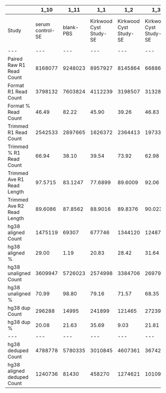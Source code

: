 |    | 1_10 | 1_11 | 1_1 | 1_2 | 1_3 | 1_4 | 1_5 | 1_6 | 1_7 | 1_8 | 1_9 | 2_10 | 2_2 | 2_3 | 2_4 | 2_5 | 2_6 | 2_7 | 2_9 | 3_1 | 3_3 | 3_4 | 3_5 | 3_6 | 3_7 | 3_8 | 3_9 | 4_10 | 4_1 | 4_2 | 4_4 | 4_5 | 4_6 | 4_7 | 4_8 | 4_9 | 5_10 | 5_1 | 5_2 | 5_4 | 5_6 | 5_7 | 5_8 | 5_9 | 6_1 | 6_2 | 7_2 | 7_3 | 7_4 | 7_5 | 7_6 | 7_7 | 8_1 | 8_3 | 8_4 |
| --- | --- | --- | --- | --- | --- | --- | --- | --- | --- | --- | --- | --- | --- | --- | --- | --- | --- | --- | --- | --- | --- | --- | --- | --- | --- | --- | --- | --- | --- | --- | --- | --- | --- | --- | --- | --- | --- | --- | --- | --- | --- | --- | --- | --- | --- | --- | --- | --- | --- | --- | --- | --- | --- | --- | --- |
| Study | serum control-SE | blank-PBS | Kirkwood Cyst Study-SE | Kirkwood Cyst Study-SE | Kirkwood Cyst Study-SE | Kirkwood Cyst Study-SE | Kirkwood Cyst Study-SE | Kirkwood Cyst Study-SE | Kirkwood Cyst Study-SE | Kirkwood Cyst Study-SE | Kirkwood Cyst Study-SE | serum control-SE | Kirkwood Cyst Study-cyst fluid | Kirkwood Cyst Study-cyst fluid | Kirkwood Cyst Study-cyst fluid | Kirkwood Cyst Study-cyst fluid | Kirkwood Cyst Study-cyst fluid | Kirkwood Cyst Study-cyst fluid | Kirkwood Cyst Study-cyst fluid | Kirkwood Cyst Study-SE | Kirkwood Cyst Study-SE | Kirkwood Cyst Study-SE | Kirkwood Cyst Study-SE | Kirkwood Cyst Study-SE | Kirkwood Cyst Study-SE | Kirkwood Cyst Study-SE | serum control-SE | blank-PBS | Kirkwood Cyst Study-cyst fluid | Kirkwood Cyst Study-cyst fluid | Kirkwood Cyst Study-cyst fluid | Kirkwood Cyst Study-cyst fluid | Kirkwood Cyst Study-cyst fluid | Kirkwood Cyst Study-cyst fluid | Kirkwood Cyst Study-cyst fluid | serum control-SE | serum control-SE | CSF Liquid biopsy protocol-SE | CSF Liquid biopsy protocol-PL | CSF Liquid biopsy protocol-PL | CSF Liquid biopsy protocol-PL | CSF Liquid biopsy protocol-CSF | CSF Liquid biopsy protocol-SE | CSF Liquid biopsy protocol-CSF | CSF Liquid biopsy protocol-CSF | serum control-SE | Diaz paired CSF-EDTA Plasma | Diaz paired CSF-CSF Supernatant (fractionation) | Diaz paired CSF-D+28 Plasma | Kirkwood Cyst Study-SE | serum control-SE | blank-PBS | Diaz paired CSF-CSF Fractionation/CSF Supernatant | serum control-SE | blank-PBS |
| --- | --- | --- | --- | --- | --- | --- | --- | --- | --- | --- | --- | --- | --- | --- | --- | --- | --- | --- | --- | --- | --- | --- | --- | --- | --- | --- | --- | --- | --- | --- | --- | --- | --- | --- | --- | --- | --- | --- | --- | --- | --- | --- | --- | --- | --- | --- | --- | --- | --- | --- | --- | --- | --- | --- | --- |
| Paired Raw R1 Read Count | 8168077 | 9248023 | 8957927 | 8145864 | 6688682 | 7390115 | 7067654 | 7949929 | 8441837 | 7468879 | 7446158 | 7387476 | 8608402 | 8109333 | 8845035 | 8027690 | 7760206 | 11386448 | 7367080 | 8848322 | 5958441 | 8136236 | 8930313 | 8356879 | 7446317 | 9114447 | 8517201 | 9616765 | 10114640 | 10874455 | 7881251 | 10701790 | 9640514 | 9637073 | 11803102 | 8926898 | 8523021 | 7897574 | 7674726 | 7791654 | 7953211 | 8190662 | 7872750 | 9362926 | 7829851 | 7675220 | 7595058 | 9420902 | 7636224 | 10316696 | 6926675 | 6968473 | 7321086 | 7840329 | 7963175 |
| Format R1 Read Count | 3798132 | 7603824 | 4112239 | 3198507 | 3132848 | 2443825 | 3109367 | 3962971 | 4348438 | 3955857 | 3492766 | 3505559 | 6436902 | 6007215 | 7017190 | 5999892 | 5692801 | 6773368 | 5333875 | 2948795 | 2338229 | 2779888 | 3361181 | 3222526 | 3097441 | 5056116 | 3798643 | 8057037 | 8356990 | 8625390 | 6392472 | 7706663 | 4635024 | 6387455 | 9265178 | 3774496 | 2602001 | 2832532 | 4520590 | 2409913 | 4087248 | 5018292 | 2754572 | 7820120 | 6101557 | 2073070 | 6192164 | 3669546 | 4044216 | 6329171 | 4133680 | 3922077 | 4861483 | 2006168 | 6561544 |
| Format % Read Count | 46.49 | 82.22 | 45.90 | 39.26 | 46.83 | 33.06 | 43.99 | 49.84 | 51.51 | 52.96 | 46.90 | 47.45 | 74.77 | 74.07 | 79.33 | 74.73 | 73.35 | 59.48 | 72.40 | 33.32 | 39.24 | 34.16 | 37.63 | 38.56 | 41.59 | 55.47 | 44.59 | 83.78 | 82.62 | 79.31 | 81.10 | 72.01 | 48.07 | 66.28 | 78.49 | 42.28 | 30.52 | 35.86 | 58.90 | 30.92 | 51.39 | 61.26 | 34.98 | 83.52 | 77.92 | 27.00 | 81.52 | 38.95 | 52.96 | 61.34 | 59.67 | 56.28 | 66.40 | 25.58 | 82.39 |
| Trimmed R1 Read Count | 2542533 | 2897665 | 1626372 | 2364413 | 1973327 | 1836429 | 2292738 | 2299450 | 2860961 | 2752766 | 2268881 | 2591727 | 3667872 | 4645478 | 4034467 | 3815392 | 3990074 | 4413840 | 3488048 | 1844893 | 1535371 | 1866138 | 2158841 | 2361388 | 2326009 | 2705850 | 2566821 | 3717922 | 6020220 | 6127290 | 4437565 | 5361562 | 2949839 | 4338363 | 6893966 | 2767359 | 1857341 | 2192860 | 2205558 | 1857218 | 2411900 | 2642136 | 1956175 | 3336689 | 768870 | 785970 | 1960660 | 2030068 | 1845896 | 4410850 | 2678232 | 1179343 | 1270616 | 1085159 | 1585111 |
| Trimmed % R1 Read Count | 66.94 | 38.10 | 39.54 | 73.92 | 62.98 | 75.14 | 73.73 | 58.02 | 65.79 | 69.58 | 64.95 | 73.93 | 56.98 | 77.33 | 57.49 | 63.59 | 70.08 | 65.16 | 65.39 | 62.56 | 65.66 | 67.12 | 64.22 | 73.27 | 75.09 | 53.51 | 67.57 | 46.14 | 72.03 | 71.03 | 69.41 | 69.57 | 63.64 | 67.92 | 74.40 | 73.31 | 71.38 | 77.41 | 48.78 | 77.06 | 59.01 | 52.65 | 71.01 | 42.66 | 12.60 | 37.91 | 31.66 | 55.32 | 45.64 | 69.69 | 64.79 | 30.06 | 26.13 | 54.09 | 24.15 |
| Trimmed Ave R1 Read Length | 97.5715 | 83.1247 | 77.6899 | 89.6009 | 92.06 | 91.2781 | 92.5634 | 87.3012 | 95.6852 | 92.156 | 92.5435 | 96.8381 | 94.2129 | 103.342 | 89.5451 | 100.055 | 98.3039 | 51.2282 | 97.4872 | 100.035 | 101.839 | 96.2225 | 92.5488 | 94.6606 | 98.0836 | 93.4797 | 94.8665 | 91.9514 | 88.0061 | 80.2298 | 62.176 | 72.672 | 93.7041 | 93.4143 | 73.3122 | 97.503 | 97.4643 | 92.7502 | 90.1063 | 91.9523 | 96.0313 | 92.2831 | 96.6084 | 87.03 | 79.5206 | 88.3996 | 76.4456 | 95.2432 | 83.665 | 87.1071 | 84.0458 | 76.6535 | 94.3333 | 86.5766 | 79.962 |
| Trimmed Ave R2 Read Length | 89.6086 | 87.8562 | 88.9016 | 89.8376 | 90.0233 | 89.9001 | 90.1139 | 89.1058 | 90.0182 | 89.0793 | 90.3453 | 87.1171 | 88.1079 | 88.6872 | 86.2263 | 88.8931 | 88.3927 | 83.9776 | 88.5117 | 91.6346 | 90.6452 | 89.6905 | 90.5617 | 90.3033 | 90.9844 | 87.9196 | 88.3784 | 87.1537 | 85.8681 | 87.3059 | 84.0252 | 86.0524 | 89.8713 | 89.2774 | 85.3608 | 88.387 | 88.9217 | 89.559 | 88.6727 | 89.8265 | 88.7317 | 87.8928 | 90.7621 | 86.1485 | 87.8236 | 91.9011 | 87.6723 | 89.7165 | 88.8882 | 88.0434 | 86.8288 | 87.6815 | 88.4024 | 90.7435 | 88.1596 |
| hg38 aligned Count | 1475119 | 69307 | 677746 | 1344120 | 1248729 | 1114390 | 1395826 | 1202656 | 1695087 | 1579612 | 1408461 | 1240132 | 1652903 | 2718275 | 1557199 | 1857301 | 2086998 | 541626 | 1712739 | 1103976 | 937506 | 1036110 | 1241855 | 1449087 | 1496433 | 925024 | 1390847 | 55437 | 478089 | 2489973 | 683614 | 1240335 | 1608018 | 2290889 | 2618313 | 1468740 | 945265 | 1341642 | 781100 | 1156767 | 1060795 | 710213 | 1200348 | 81609 | 109211 | 438665 | 415687 | 1102464 | 696932 | 2492616 | 1390107 | 26699 | 428487 | 615044 | 30767 |
| hg38 aligned % | 29.00 | 1.19 | 20.83 | 28.42 | 31.64 | 30.34 | 30.44 | 26.15 | 29.62 | 28.69 | 31.03 | 23.92 | 22.53 | 29.25 | 19.29 | 24.33 | 26.15 | 6.13 | 24.55 | 29.91 | 30.53 | 27.76 | 28.76 | 30.68 | 32.16 | 17.09 | 27.09 | .74 | 3.97 | 20.31 | 7.70 | 11.56 | 27.25 | 26.40 | 18.98 | 26.53 | 25.44 | 30.59 | 17.70 | 31.14 | 21.99 | 13.44 | 30.68 | 1.22 | 7.10 | 27.90 | 10.60 | 27.15 | 18.87 | 28.25 | 25.95 | 1.13 | 16.86 | 28.33 | .97 |
| hg38 unaligned Count | 3609947 | 5726023 | 2574998 | 3384706 | 2697925 | 2558468 | 3189650 | 3396244 | 4026835 | 3925920 | 3129301 | 3943322 | 5682841 | 6572681 | 6511735 | 5773483 | 5893150 | 8286054 | 5263357 | 2585810 | 2133236 | 2696166 | 3075827 | 3273689 | 3155585 | 4486676 | 3742795 | 7380407 | 11562351 | 9764607 | 8191516 | 9482789 | 4291660 | 6385837 | 11169619 | 4065978 | 2769417 | 3044078 | 3630016 | 2557669 | 3763005 | 4574059 | 2712002 | 6591769 | 1428529 | 1133275 | 3505633 | 2957672 | 2994860 | 6329084 | 3966357 | 2331987 | 2112745 | 1555274 | 3139455 |
| hg38 unaligned % | 70.99 | 98.80 | 79.16 | 71.57 | 68.35 | 69.65 | 69.55 | 73.84 | 70.37 | 71.30 | 68.96 | 76.07 | 77.46 | 70.74 | 80.70 | 75.66 | 73.84 | 93.86 | 75.44 | 70.08 | 69.46 | 72.23 | 71.23 | 69.31 | 67.83 | 82.90 | 72.90 | 99.25 | 96.02 | 79.68 | 92.29 | 88.43 | 72.74 | 73.59 | 81.01 | 73.46 | 74.55 | 69.40 | 82.29 | 68.85 | 78.00 | 86.55 | 69.31 | 98.77 | 92.89 | 72.09 | 89.39 | 72.84 | 81.12 | 71.74 | 74.04 | 98.86 | 83.13 | 71.66 | 99.02 |
| hg38 dup Count | 296288 | 14995 | 241899 | 121465 | 272392 | 91060 | 120315 | 179319 | 348393 | 208917 | 273937 | 183961 | 502174 | 200064 | 676369 | 423372 | 432970 | 38789 | 358460 | 150372 | 78609 | 137687 | 207516 | 137587 | 173767 | 207115 | 198554 | 12683 | 28193 | 246737 | 39295 | 129168 | 321686 | 274120 | 320670 | 182603 | 118525 | 108387 | 185070 | 106514 | 206856 | 213929 | 136004 | 14938 | 20150 | 53040 | 208705 | 172966 | 183416 | 379978 | 270982 | 5746 | 87415 | 65983 | 3867 |
| hg38 dup % | 20.08 | 21.63 | 35.69 | 9.03 | 21.81 | 8.17 | 8.61 | 14.91 | 20.55 | 13.22 | 19.44 | 14.83 | 30.38 | 7.35 | 43.43 | 22.79 | 20.74 | 7.16 | 20.92 | 13.62 | 8.38 | 13.28 | 16.71 | 9.49 | 11.61 | 22.39 | 14.27 | 22.87 | 5.89 | 9.90 | 5.74 | 10.41 | 20.00 | 11.96 | 12.24 | 12.43 | 12.53 | 8.07 | 23.69 | 9.20 | 19.50 | 30.12 | 11.33 | 18.30 | 18.45 | 12.09 | 50.20 | 15.68 | 26.31 | 15.24 | 19.49 | 21.52 | 20.40 | 10.72 | 12.56 |
| --- | --- | --- | --- | --- | --- | --- | --- | --- | --- | --- | --- | --- | --- | --- | --- | --- | --- | --- | --- | --- | --- | --- | --- | --- | --- | --- | --- | --- | --- | --- | --- | --- | --- | --- | --- | --- | --- | --- | --- | --- | --- | --- | --- | --- | --- | --- | --- | --- | --- | --- | --- | --- | --- | --- | --- |
| hg38 deduped Count | 4788778 | 5780335 | 3010845 | 4607361 | 3674262 | 3581798 | 4465161 | 4419581 | 5373529 | 5296615 | 4263825 | 4999493 | 6833570 | 9090892 | 7392565 | 7207412 | 7547178 | 8788891 | 6617636 | 3539414 | 2992133 | 3594589 | 4110166 | 4585189 | 4478251 | 5204585 | 4935088 | 7423161 | 12012247 | 12007843 | 8835835 | 10593956 | 5577992 | 8402606 | 13467262 | 5352115 | 3596157 | 4277333 | 4226046 | 3607922 | 4616944 | 5070343 | 3776346 | 6658440 | 1517590 | 1518900 | 3712615 | 3887170 | 3508376 | 8441722 | 5085482 | 2352940 | 2453817 | 2104335 | 3166355 |
| hg38 aligned deduped Count | 1240736 | 81430 | 458270 | 1274621 | 1010957 | 1061665 | 1312900 | 1072909 | 1403862 | 1432103 | 1164892 | 1143325 | 1244104 | 2655901 | 1002132 | 1513453 | 1775230 | 614872 | 1438915 | 986391 | 888740 | 942740 | 1067003 | 1348787 | 1358736 | 771733 | 1257614 | 63325 | 515403 | 2404473 | 815450 | 1243230 | 1335969 | 2100507 | 2427435 | 1366767 | 881428 | 1268930 | 635418 | 1077421 | 903256 | 534721 | 1094292 | 95080 | 94461 | 391274 | 230482 | 971140 | 534482 | 2193001 | 1162767 | 30446 | 359074 | 559628 | 33415 |
